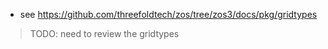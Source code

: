 

- see https://github.com/threefoldtech/zos/tree/zos3/docs/pkg/gridtypes
  

> TODO: need to review the gridtypes